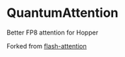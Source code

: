 # QuantumAttention

Better FP8 attention for Hopper

Forked from [flash-attention](https://github.com/Dao-AILab/flash-attention/tree/6b1d059eda21c1bd421f3d352786fca2cab61954)
